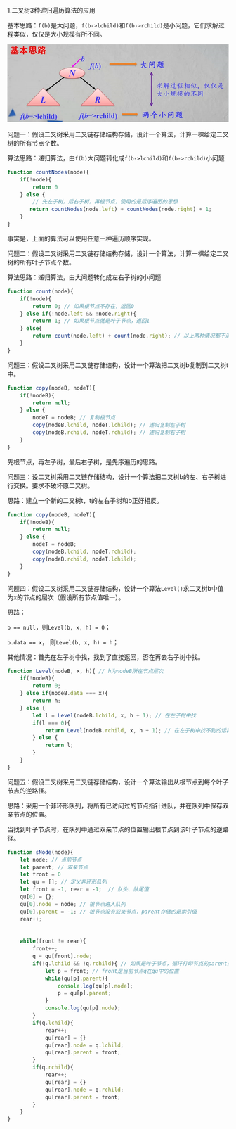1.二叉树3种递归遍历算法的应用

基本思路：`f(b)`是大问题，`f(b->lchild)`和`f(b->rchild)`是小问题，它们求解过程类似，仅仅是大小规模有所不同。

![二叉树递归遍历基本思路](../../img/201902251933.png)

问题一：假设二叉树采用二叉链存储结构存储，设计一个算法，计算一棵给定二叉树的所有节点个数。

算法思路：递归算法，由`f(b)`大问题转化成`f(b->lchild)`和`f(b->rchild)`小问题

```javascript
function countNodes(node){
    if(!node){
        return 0
    } else {
    	// 先左子树，后右子树，再根节点，使用的是后序遍历的思想
       return countNodes(node.left) + countNodes(node.right) + 1;
    }
}
```

事实是，上面的算法可以使用任意一种遍历顺序实现。

问题二：假设二叉树采用二叉链存储结构存储，设计一个算法，计算一棵给定二叉树的所有叶子节点个数。

算法思路：递归算法，由大问题转化成左右子树的小问题

```javascript
function count(node){
    if(!node){
        return 0; // 如果根节点不存在，返回0
    } else if(!node.left && !node.right){
        return 1; // 如果根节点就是叶子节点，返回1
    } else{
        return count(node.left) + count(node.right); // 以上两种情况都不满足，则递归左右子树
    }
}
```

问题三：假设二叉树采用二叉链存储结构，设计一个算法把二叉树b复制到二叉树t中。

```javascript
function copy(nodeB, nodeT){
    if(!nodeB){
        return null;
    } else {
        nodeT = nodeB; // 复制根节点
        copy(nodeB.lchild, nodeT.lchild); // 递归复制左子树
        copy(nodeB.rchild, nodeT.rchild); // 递归复制右子树
    }
}
```

先根节点，再左子树，最后右子树，是先序遍历的思路。

问题三：设二叉树采用二叉链存储结构，设计一个算法把二叉树b的左、右子树进行交换。要求不破坏原二叉树。

思路：建立一个新的二叉树t，t的左右子树和b正好相反。

```javascript
function copy(nodeB, nodeT){
    if(!nodeB){
        return null;
    } else {
        nodeT = nodeB;
        copy(nodeB.lchild, nodeT.rchild);
        copy(nodeB.rchild, nodeT.lchild);
    }
}
```

问题四：假设二叉树采用二叉链存储结构，设计一个算法`Level()`求二叉树b中值为x的节点的层次（假设所有节点值唯一）。

思路：

`b == null`，则`Level(b, x, h) = 0`；

`b.data == x`， 则`Level(b, x, h) = h`；

其他情况：首先在左子树中找，找到了直接返回，否在再去右子树中找。

```javascript
function Level(nodeB, x, h){ // h为nodeB所在节点层次
    if(!nodeB){
        return 0;
    } else if(nodeB.data === x){
        return h;
    } else {
        let l = Level(nodeB.lchild, x, h + 1); // 在左子树中找
        if(l === 0){
            return Level(nodeB.rchild, x, h + 1); // 在左子树中找不到的话再在右子树中找
        } else {
            return l;
        }
    }
}
```

问题五：假设二叉树采用二叉链存储结构，设计一个算法输出从根节点到每个叶子节点的逆路径。

思路：采用一个非环形队列，将所有已访问过的节点指针进队，并在队列中保存双亲节点的位置。

当找到叶子节点时，在队列中通过双亲节点的位置输出根节点到该叶子节点的逆路径。

```javascript
function sNode(node){
    let node; // 当前节点
    let parent; // 双亲节点
    let front = 0
    let qu = []; // 定义非环形队列
    let front = -1, rear = -1;  // 队头、队尾值
    qu[0] = {};
    qu[0].node = node; // 根节点进入队列
    qu[0].parent = -1; // 根节点没有双亲节点，parent存储的是索引值
    rear++;
    
    
    while(front != rear){
        front++;
        q = qu[front].node;
        if(!q.lchild && !q.rchild){ // 如果是叶子节点，循环打印节点的parent属性
            let p = front; // front是当前节点q在qu中的位置
            while(qu[p].parent){
                console.log(qu[p].node);
                p = qu[p].parent;
            }
            console.log(qu[p].node);
        }
        if(q.lchild){
            rear++;
            qu[rear] = {}
            qu[rear].node = q.lchild;
            qu[rear].parent = front;
        }
        if(q.rchild){
            rear++;
            qu[rear] = {}
            qu[rear].node = q.rchild;
            qu[rear].parent = front;
        }
    }
}
```

